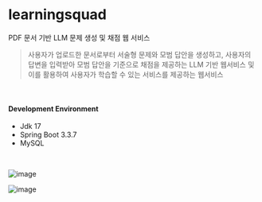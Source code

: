 # learningsquad
PDF 문서 기반 LLM 문제 생성 및 채점 웹 서비스
> 사용자가 업로드한 문서로부터 서술형 문제와 모범 답안을 생성하고, 사용자의 답변을 입력받아 모범
> 답안을 기준으로 채점을 제공하는 LLM 기반 웹서비스 및 이를 활용하여 사용자가 학습할 수 있는
> 서비스를 제공하는 웹서비스

</br>

#### Development Environment
- Jdk 17
- Spring Boot 3.3.7
- MySQL

</br>

![image](https://github.com/user-attachments/assets/1ae5c94f-4698-46aa-b1b4-691c905f4eee)

![image](https://github.com/user-attachments/assets/2dc582b6-5df3-46c2-8c7c-e780187404cf)
